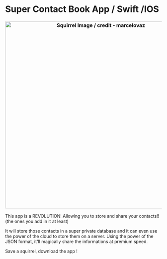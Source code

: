 
# Super Contact Book App / Swift /IOS
<h3 align="center">
  <img src="https://images.unsplash.com/photo-1502669861643-3e6938d787eb?auto=format&fit=crop&w=1052&q=60&ixid=dW5zcGxhc2guY29tOzs7Ozs%3D" alt="Squirrel Image / credit - marcelovaz" width="600" />
</h3>

This app is a REVOLUTION! Allowing you to store and share your contacts!! (the ones you add in it at least) 

It will store those contacts in a super private database and it can even use the power of the cloud to store them on a server. 
Using the power of the JSON format, it'll magically share the informations at premium speed.

Save a squirrel, download the app ! 
